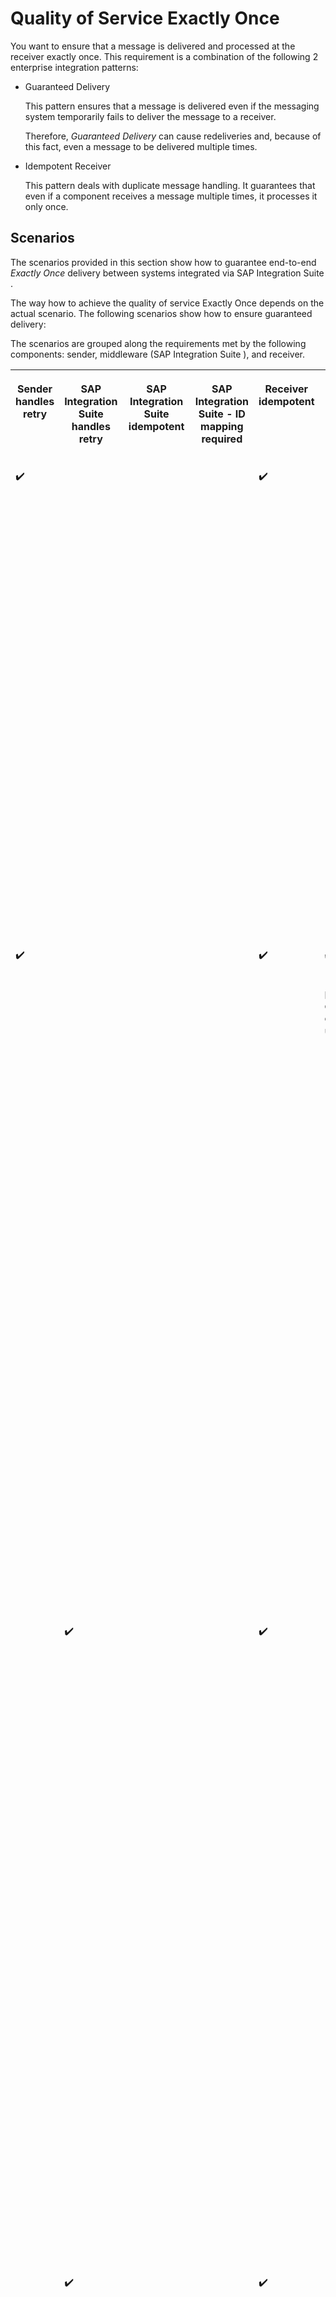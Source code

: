 <!-- loiof96cf276c37d424f9a5b3e63778cf0ae -->

<link rel="stylesheet" type="text/css" href="../css/sap-icons.css"/>

# Quality of Service Exactly Once

You want to ensure that a message is delivered and processed at the receiver exactly once. This requirement is a combination of the following 2 enterprise integration patterns:

-   Guaranteed Delivery

    This pattern ensures that a message is delivered even if the messaging system temporarily fails to deliver the message to a receiver.

    Therefore, *Guaranteed Delivery* can cause redeliveries and, because of this fact, even a message to be delivered multiple times.

-   Idempotent Receiver

    This pattern deals with duplicate message handling. It guarantees that even if a component receives a message multiple times, it processes it only once.




<a name="loiof96cf276c37d424f9a5b3e63778cf0ae__section_bvc_lmn_krb"/>

## Scenarios

The scenarios provided in this section show how to guarantee end-to-end *Exactly Once* delivery between systems integrated via SAP Integration Suite .

The way how to achieve the quality of service Exactly Once depends on the actual scenario. The following scenarios show how to ensure guaranteed delivery:

The scenarios are grouped along the requirements met by the following components: sender, middleware \(SAP Integration Suite \), and receiver.


<table>
<tr>
<th valign="top">

Sender handles retry

</th>
<th valign="top">

SAP Integration Suite handles retry

</th>
<th valign="top">

SAP Integration Suite idempotent

</th>
<th valign="top">

SAP Integration Suite - ID mapping required

</th>
<th valign="top">

Receiver idempotent

</th>
<th valign="top">

Side effects and constraints

</th>
<th valign="top">

Scenario

</th>
</tr>
<tr>
<td valign="top">

:heavy_check_mark:

</td>
<td valign="top">

 

</td>
<td valign="top">

 

</td>
<td valign="top">

 

</td>
<td valign="top">

:heavy_check_mark:

</td>
<td valign="top">

 

</td>
<td valign="top">

The sender supports message retry, and the receiver is idempotent. This means that the receiver is able to detect and ignore duplicate messages.

For a scenario using SAP RM receiver, see: [Sender and Receiver with SAP RM Protocol](sender-and-receiver-with-sap-rm-protocol-9f3e2b6.md)

For a scenario using IDoc receiver adapter, see: [IDoc Receiver Handles Duplicates](idoc-receiver-handles-duplicates-8f8feea.md)

For a scenario using XI receiver adapter, see: [XI Receiver Handles Duplicates](xi-receiver-handles-duplicates-fcf026b.md)

</td>
</tr>
<tr>
<td valign="top">

:heavy_check_mark:

</td>
<td valign="top">

 

</td>
<td valign="top">

 

</td>
<td valign="top">

 

</td>
<td valign="top">

:heavy_check_mark:

</td>
<td valign="top">

:heavy_check_mark:

\(Message protocol doesn't contain unique ID\)

</td>
<td valign="top">

The sender supports message retry, and the receiver is idempotent. However, the message protocol **doesn't** contain a unique ID.

Therefore, the integration developer needs to design the scenario in such a way that SAP Integration Suite derives a unique ID from the payload.

For a scenario using SOAP receiver, see: [Sender and Receiver with SOAP Protocol](sender-and-receiver-with-soap-protocol-cd4c6e0.md)

For a scenario using IDoc receiver adapter, see: [IDoc Receiver Handles Duplicates \(based on unique ID in payload\)](idoc-receiver-handles-duplicates-based-on-unique-id-in-payload-bb441a9.md)

For a scenario using XI receiver adapter, see: [XI Receiver Handles Duplicates \(based on unique ID in payload\)](xi-receiver-handles-duplicates-based-on-unique-id-in-payload-3add2bf.md)

</td>
</tr>
<tr>
<td valign="top">

 

</td>
<td valign="top">

:heavy_check_mark:

</td>
<td valign="top">

 

</td>
<td valign="top">

 

</td>
<td valign="top">

:heavy_check_mark:

</td>
<td valign="top">

 

</td>
<td valign="top">

The sender doesn't retry messages, but the receiver is idempotent.

Therefore, the middleware \(SAP Integration Suite \) needs to carry out the retry of the message delivery if there's an error.

For a scenario using JMS queues, see: [Decoupling via JMS Queue](decoupling-via-jms-queue-ecbde19.md)

For a scenario using IDoc receiver adapter with decoupling via JMS queues, see: [IDoc Receiver Handles Duplicates \(with decoupling via JMS Queue\)](idoc-receiver-handles-duplicates-with-decoupling-via-jms-queue-776b640.md)

For a scenario using XI receiver adapter with decoupling via JMS queues, see: [XI Receiver Handles Duplicates \(with decoupling via JMS Queue\)](xi-receiver-handles-duplicates-with-decoupling-via-jms-queue-bd19abf.md)

</td>
</tr>
<tr>
<td valign="top">

 

</td>
<td valign="top">

:heavy_check_mark:

</td>
<td valign="top">

 

</td>
<td valign="top">

 

</td>
<td valign="top">

:heavy_check_mark:

</td>
<td valign="top">

 

</td>
<td valign="top">

The sender doesn't retry messages, but the receiver is idempotent.

Therefore, the middleware \(Cloud Integration\) needs to carry out the retry of the message delivery if there's an error.

For a scenario using a data store, see: [Decoupling via Data Store](decoupling-via-data-store-d115669.md)

</td>
</tr>
<tr>
<td valign="top">

:heavy_check_mark:

</td>
<td valign="top">

 

</td>
<td valign="top">

 

</td>
<td valign="top">

:heavy_check_mark:

</td>
<td valign="top">

:heavy_check_mark:

</td>
<td valign="top">

:heavy_check_mark:

\(Sender and receiver require different ID formats \(for example, ID format supported by AS2 adapter versus XI adapter\)\)

</td>
<td valign="top">

Sender and receiver require different ID formats, for example, ID format supported by AS2 adapter versus XI adapter.

The system needs to generate a unique ID in the format dictated by the receiver system. The ID is based on the ID of the sender system. Furthermore, the generated ID must be repeatable. This means: Resending a message with the same sender ID must result in the same generated receiver ID.

For an example with the AS2 sender adapter, see: [ID Mapping \(with AS2 Sender Adapter\)](id-mapping-with-as2-sender-adapter-fe142b3.md)

</td>
</tr>
<tr>
<td valign="top">

:heavy_check_mark:

</td>
<td valign="top">

 

</td>
<td valign="top">

 

</td>
<td valign="top">

:heavy_check_mark:

</td>
<td valign="top">

:heavy_check_mark:

</td>
<td valign="top">

 

</td>
<td valign="top">

Multicast or splitter with open branches.

Cloud Integration transforms 1 message \(received from the sender\) into multiple messages \(sent to one or multiple receivers\). If there are multiple receivers, an ID mapping isn't mandatory in any case. The reason is that the sender message ID is unique within the context of each receiver. If there's only 1 receiver, there's no guarantee anymore that the sender message ID is unique in the context of the receiver system. Therefore, SAP Integration Suite needs to generate different unique IDs.

For an example with the splitter pattern, see: [ID Mapping \(with Splitter\)](id-mapping-with-splitter-441e51d.md)

For an example with the multicast pattern. see: [ID Mapping \(with Multicast\)](id-mapping-with-multicast-55f2d4a.md)

</td>
</tr>
<tr>
<td valign="top">

 

</td>
<td valign="top">

:heavy_check_mark:

</td>
<td valign="top">

:heavy_check_mark:

\(Sender adapter\)

</td>
<td valign="top">

 

</td>
<td valign="top">

 

</td>
<td valign="top">

 

</td>
<td valign="top">

The sender adapter can handle duplicates.

For example, the XI adapter provides the following features:

-   It has an in-built retry mechanism.

-   It also stores the incoming XI message ID in an idempotent repository. If another message with the same XI message ID arrives at the XI endpoint, the message is discarded.


See: [XI Sender Adapter Handles Duplicates](xi-sender-adapter-handles-duplicates-7c9a0fd.md)

</td>
</tr>
<tr>
<td valign="top">

:heavy_check_mark:

</td>
<td valign="top">

 

</td>
<td valign="top">

:heavy_check_mark:

\(Idempotent process call\)

</td>
<td valign="top">

 

</td>
<td valign="top">

 

</td>
<td valign="top">

 

</td>
<td valign="top">

The sender adapter isn't able to remove duplicates. However, the integration flow contains an idempotent process call that detects and removes the duplicates.

See: [Idempotent Process Call Handles Duplicates](idempotent-process-call-handles-duplicates-da18f73.md)

</td>
</tr>
<tr>
<td valign="top">

 

</td>
<td valign="top">

:heavy_check_mark:

</td>
<td valign="top">

:heavy_check_mark:

\(Idempotent process call\)

</td>
<td valign="top">

 

</td>
<td valign="top">

 

</td>
<td valign="top">

:heavy_check_mark:

\(Side effects lead to non-deterministic behavior\)

</td>
<td valign="top">

A JMS queue is used to handle the retry of the message delivery if an error occurs. A data store operation within the integration flow requires transactional processing to ensure data consistency. However, SAP Integration Suite doesn't support distributed transactions including both a JMS and a database transaction. Therefore, an idempotent process call is needed to ensure data consistency.

See: [Idempotent Process Call Handles Duplicates \(with JMS and Data Store Operations\)](idempotent-process-call-handles-duplicates-with-jms-and-data-store-operations-727724f.md)

</td>
</tr>
<tr>
<td valign="top">

 

</td>
<td valign="top">

 

</td>
<td valign="top">

:heavy_check_mark:

\(Idempotent process call\)

</td>
<td valign="top">

 

</td>
<td valign="top">

 

</td>
<td valign="top">

:heavy_check_mark:

\(Side effects lead to non-deterministic behavior\)

</td>
<td valign="top">

The sender expects a response. If the same request is called again, the message must not be sent to the receiver system. Instead of this, an alternative response is to be created.

See: [Idempotent Process Call Handles Duplicates \(With Alternative Response\)](idempotent-process-call-handles-duplicates-with-alternative-response-a870621.md)

</td>
</tr>
<tr>
<td valign="top">

:heavy_check_mark:

</td>
<td valign="top">

 

</td>
<td valign="top">

:heavy_check_mark:

\(Idempotent process call\)

</td>
<td valign="top">

 

</td>
<td valign="top">

 

</td>
<td valign="top">

 

</td>
<td valign="top">

This scenario combines the aggregator pattern with the quality of service Exactly Once.

See: [Aggregator](aggregator-86f97fd.md)

</td>
</tr>
</table>



<a name="loiof96cf276c37d424f9a5b3e63778cf0ae__InteractionOfIntegrationFlows"/>

## Involved Integration Flows

To simulate the communication of sender and receiver systems through SAP Integration Suite for the different scenarios, the integration package comes with multiple integration flows. To learn more about how these integration flows interact with each other during the processing of a scenario, see [Interaction of the Involved Integration Flows](interaction-of-the-involved-integration-flows-44be68d.md).

**Related Information**  


[Quality of Service](quality-of-service-2b9acb2.md "The quality of service defines how a system guarantees the message delivery from a sender to a receiver.")

[Features that Support Quality of Service Exactly Once](features-that-support-quality-of-service-exactly-once-7e7c236.md "")

[Interaction of the Involved Integration Flows](interaction-of-the-involved-integration-flows-44be68d.md "")

[Sender Handles Retry](sender-handles-retry-48b120a.md "The sender supports message retry.")

[SAP Integration Suite Handles Retry](sap-integration-suite-handles-retry-035a1c9.md "")

